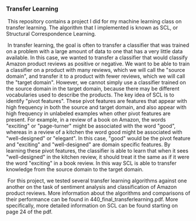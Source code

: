 ### Transfer Learning

​	This repository contains a project I did for my machine learning class on transfer learning. The algorithm that I implemented is known as SCL, or Structural Correspondence Learning. 

​	In transfer learning, the goal is often to transfer a classifier that was trained on a problem with a large amount of data to one that has a very little data available. In this case, we wanted to transfer a classifier that would classify Amazon product reviews as positive or negative. We want to be able to train a classifier on a product with many reviews, which we will call the "source domain", and transfer it to a product with fewer reviews, which we will call the "target domain". However, we cannot simply use a classifier trained on the source domain in the target domain, because there may be different vocabularies used to describe the products. The key idea of SCL is to identify "pivot features". These pivot features are features that appear with high frequency in both the source and target domain, and also appear with high frequency in unlabeled examples when other pivot features are present. For example, in a review of a book on Amazon, the words "exciting" or "page-turner" might be associated with the word "good", whereas in a review of a kitchen the word good might be associated with "well-designed" or "elegant". In this case, "good" would be the pivot feature and "exciting" and "well-designed" are domain specific features. By learning these pivot features, the classifier is able to learn that when it sees "well-designed" in the kitchen review, it should treat it the same as if it were the word "exciting" in a book review. In this way SCL is able to transfer knowledge from the source domain to the target domain. 

​	For this project, we tested several transfer learning algorithms against one another on the task of sentiment analysis and classification of Amazon product reviews. More information about the algorithms and comparisons of their performance can be found in 440_final_transferlearning.pdf. More specifically, more detailed information on SCL can be found starting on page 24 of the pdf. 